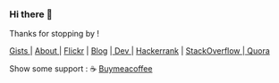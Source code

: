 ### Hi there 👋

Thanks for stopping by ! 

<a href="https://gist.github.com/sujaykundu777" target="_blank">Gists </a> |  <a href="https://sujaykundu.com/about" target="_blank"> About </a> | <a href="https://www.flickr.com/photos/190717263@N07">Flickr</a> | <a href="https://blog.sujaykundu.com">Blog</a> |<a href="https://dev.to/sujaykundu777" target="_blank"> Dev </a> | <a href="https://www.hackerrank.com/xplor4r" target="_blank">Hackerrank</a> | <a href="https://stackoverflow.com/users/6248063/sujay-kundu">StackOverflow </a> |<a href="https://www.quora.com/profile/Sujay-Kundu"> Quora </a>

Show some support : :coffee: <a href="https://www.buymeacoffee.com/sujaykundu">Buymeacoffee</a>
